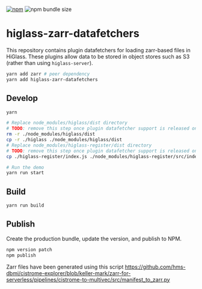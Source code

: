 [![npm](https://img.shields.io/npm/v/higlass-zarr-datafetchers)](https://www.npmjs.com/package/higlass-zarr-datafetchers)
![npm bundle size](https://img.shields.io/bundlephobia/min/higlass-zarr-datafetchers)

# higlass-zarr-datafetchers

This repository contains plugin datafetchers for loading zarr-based files in HiGlass.
These plugins allow data to be stored in object stores such as S3 (rather than using `higlass-server`).

```sh
yarn add zarr # peer dependency
yarn add higlass-zarr-datafetchers
```

## Develop
```sh
yarn

# Replace node_modules/higlass/dist directory
# TODO: remove this step once plugin datafetcher support is released on NPM
rm -r ./node_modules/higlass/dist
cp -r ./higlass ./node_modules/higlass/dist
# Replace node_modules/higlass-register/dist directory
# TODO: remove this step once plugin datafetcher support is released on NPM
cp ./higlass-register/index.js ./node_modules/higlass-register/src/index.js

# Run the demo
yarn run start
```

## Build

```sh
yarn run build
```

## Publish

Create the production bundle, update the version, and publish to NPM.

```sh
npm version patch
npm publish
```

Zarr files have been generated using this script https://github.com/hms-dbmi/cistrome-explorer/blob/keller-mark/zarr-for-serverless/pipelines/cistrome-to-multivec/src/manifest_to_zarr.py
